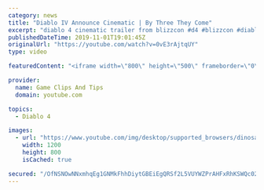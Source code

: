 ```yaml
---
category: news
title: "Diablo IV Announce Cinematic | By Three They Come"
excerpt: "diablo 4 cinematic trailer from blizzcon #d4 #blizzcon #diablo."
publishedDateTime: 2019-11-01T19:01:45Z
originalUrl: "https://youtube.com/watch?v=0vE3rAjtqUY"
type: video

featuredContent: "<iframe width=\"800\" height=\"500\" frameborder=\"0\" src=\"https://www.youtube.com/embed/0vE3rAjtqUY\" allow=\"accelerometer; autoplay; encrypted-media; gyroscope; picture-in-picture\" allowfullscreen></iframe>"

provider:
  name: Game Clips And Tips
  domain: youtube.com

topics:
  - Diablo 4

images:
  - url: "https://www.youtube.com/img/desktop/supported_browsers/dinosaur.png"
    width: 1200
    height: 800
    isCached: true

secured: "/OfNSNOwNNxmhqEg1GNMkFhhDiytGBEiEgQRSf2L5VUYWZPrAHFxRhKSWQc02wi5VEwOdcHqNFnx8EHTmAyjN0Ly2biwssW7hh7eJjl+JGwLO42namdVZoKdZDu/2udk2R4JkWlxVrfh5Tyv3VUfGK95UsIMUzHjGMhVmOXnl4yrgSFkTnug5PCoM6eL0gpSfWPf89AY89jGu36Y6kPxqkiAb0P2joZ++9NIBkF1u1bWLf6kO6iTKMiHhsZo25ezwXakfzbp8mm7Z+3OoCIUTB/ZcK8YYGX8aTlaJ7efpEDn4FMOwZriyOccfZg+kq55l0jCwzQcxYqydDrw6KSW8E+rO0Ip4fqmnCVOoxp7AKjPTwJy0EIq2x98AfCGijOHcR5MneidKK1gzQTxgVjXDA==;xjX0YMlvdjlSB8/S3UO2zg=="
---
```


